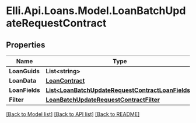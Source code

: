 # Elli.Api.Loans.Model.LoanBatchUpdateRequestContract
## Properties

Name | Type | Description | Notes
------------ | ------------- | ------------- | -------------
**LoanGuids** | **List&lt;string&gt;** |  | [optional] 
**LoanData** | [**LoanContract**](LoanContract.md) |  | [optional] 
**LoanFields** | [**List&lt;LoanBatchUpdateRequestContractLoanFields&gt;**](LoanBatchUpdateRequestContractLoanFields.md) |  | [optional] 
**Filter** | [**LoanBatchUpdateRequestContractFilter**](LoanBatchUpdateRequestContractFilter.md) |  | [optional] 

[[Back to Model list]](../README.md#documentation-for-models) [[Back to API list]](../README.md#documentation-for-api-endpoints) [[Back to README]](../README.md)


